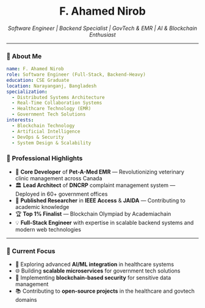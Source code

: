 <!-- GitHub Profile README -->


<h1 align="center">F. Ahamed Nirob</h1>
<p align="center">
  <i>Software Engineer | Backend Specialist | GovTech & EMR | AI & Blockchain Enthusiast</i>
</p>

---

### 🧠 About Me

```yaml
name: F. Ahamed Nirob
role: Software Engineer (Full-Stack, Backend-Heavy)
education: CSE Graduate
location: Narayanganj, Bangladesh
specialization:
  - Distributed Systems Architecture
  - Real-Time Collaboration Systems
  - Healthcare Technology (EMR)
  - Government Tech Solutions
interests:
  - Blockchain Technology
  - Artificial Intelligence
  - DevOps & Security
  - System Design & Scalability
```

### 🚀 Professional Highlights

- 🏥 **Core Developer** of **Pet-A-Med EMR** — Revolutionizing veterinary clinic management across Canada
- 🏛️ **Lead Architect** of **DNCRP** complaint management system — Deployed in 60+ government offices
- 📄 **Published Researcher** in **IEEE Access** & **JAIDA** — Contributing to academic knowledge
- 🏆 **Top 1% Finalist** — Blockchain Olympiad by Academiachain
- 💡 **Full-Stack Engineer** with expertise in scalable backend systems and modern web technologies

---


### 🎯 Current Focus

- 🔬 Exploring advanced **AI/ML integration** in healthcare systems
- 🌐 Building **scalable microservices** for government tech solutions
- 🔐 Implementing **blockchain-based security** for sensitive data management
- 📚 Contributing to **open-source projects** in the healthcare and govtech domains

